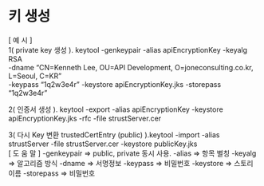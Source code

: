 # 키 생성

[ 예 시 ]<br />
1( private key 생성 ). keytool -genkeypair -alias apiEncryptionKey -keyalg RSA \
     -dname “CN=Kenneth Lee, OU=API Development, O=joneconsulting.co.kr, L=Seoul, C=KR” \
     -keypass “1q2w3e4r” -keystore apiEncryptionKey.jks -storepass “1q2w3e4r” 
     
2( 인증서 생성 ). keytool -export -alias apiEncryptionKey -keystore apiEncryptionKey.jks -rfc -file strustServer.cer

3( 다시 Key 변환 trustedCertEntry (public) ).keytool -import -alias strustServer -file strustServer.cer -keystore publicKey.jks
<br />
[ 도 움 말 ]
-genkeypair => public, private 동시 사용.
-alias => 항목 별칭
-keyalg => 알고리즘 방식
-dname => 서명정보
-keypass => 비밀번호
-keystore => 스토리 이름
-storepass => 비밀번호
